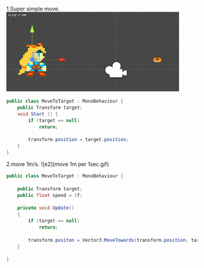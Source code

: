 1.Super simple move.
![e1](teleport.gif)
```csharp
public class MoveToTarget : MonoBehaviour {
    public Transform target;
    void Start () {
        if (target == null)
            return;
 
        transform.position = target.position;
    }
}
```

2.move 1m/s.
![e2](move 1m per 1sec.gif)
```csharp
public class MoveToTarget : MonoBehaviour {
 
    public Transform target;
    public float speed = 1f;

    private void Update()
    {
        if (target == null)
            return;
            
        transform.positon = Vector3.MoveTowards(transform.position, target.position, Time.deltatime*speed);
    }
 
}
```
